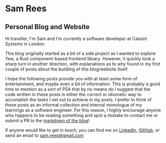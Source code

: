 # Sam Rees

## Personal Blog and Website

Hi traveller, I'm Sam and I'm currently a software developer at Cassini Systems in London. 

This blog originally started as a bit of a side project as I wanted to explore Yew, a Rust component-based frontend library. However, it quickly took a sharp turn in another direction, with explanations as to why found in my first couple of posts about the building of this blog/website itself.

I hope the following posts provide you with at least some form of entertainment, and _maybe_ even a bit of information. This is probably a good time to mention as a sort of PSA that by no means do I suggest that the code written in these posts is either the correct or idiomatic way to accomplish the tasks I set out to achieve in my posts. I prefer to think of these posts as an informal collection and internal monologue of my learnings as a software engineer. For this reason, I highly encourage anyone who happens to be reading something and spot a mistake to contact me or submit a PR to the [markdown of the blog](https://github.com/Sammo98/blog/tree/main/src/routes/blog)!

If anyone would like to get in touch, you can find me on [LinkedIn](https://www.linkedin.com/in/sam-rees-91a3321a3/), [GitHub](https://github.com/Sammo98), or send an email to sam.rees@gmail.com 


